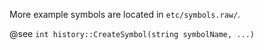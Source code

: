 
More example symbols are located in ```etc/symbols.raw/```.

@see ```int history::CreateSymbol(string symbolName, ...)```
